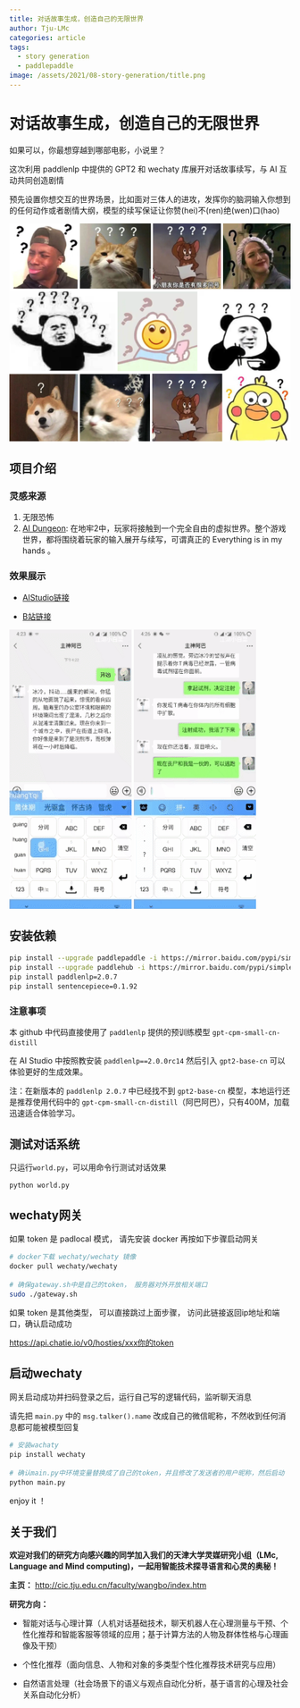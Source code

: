 ```yaml
---
title: 对话故事生成，创造自己的无限世界
author: Tju-LMc
categories: article
tags:
  - story generation
  - paddlepaddle
image: /assets/2021/08-story-generation/title.png
---
```


# 对话故事生成，创造自己的无限世界


如果可以，你最想穿越到哪部电影，小说里？

这次利用 paddlenlp 中提供的 GPT2 和 wechaty 库展开对话故事续写，与 AI 互动共同创造剧情

预先设置你想交互的世界场景，比如面对三体人的进攻，发挥你的脑洞输入你想到的任何动作或者剧情大纲，模型的续写保证让你赞(hei)不(ren)绝(wen)口(hao)

![问号](../assets/2021/08-story-generation/imgs_q.png)

## 项目介绍
### 灵感来源

1. 无限恐怖
2. [AI Dungeon](https://play.aidungeon.io/main/home): 在地牢2中，玩家将接触到一个完全自由的虚拟世界。整个游戏世界，都将围绕着玩家的输入展开与续写，可谓真正的 Everything is in my hands 。
### 效果展示

* [AIStudio链接](https://aistudio.baidu.com/aistudio/projectdetail/2235967)

* [B站链接](https://www.bilibili.com/video/BV1Kg411E7PH)

![动图1](../assets/2021/08-story-generation/img_1.gif) ![动图2](../assets/2021/08-story-generation/img_2.gif)

## 安装依赖

```sh
pip install --upgrade paddlepaddle -i https://mirror.baidu.com/pypi/simple
pip install --upgrade paddlehub -i https://mirror.baidu.com/pypi/simple
pip install paddlenlp=2.0.7
pip install sentencepiece=0.1.92
```

### 注意事项
本 github 中代码直接使用了 `paddlenlp` 提供的预训练模型 `gpt-cpm-small-cn-distill `

在 AI Studio 中按照教安装 `paddlenlp==2.0.0rc14` 然后引入  `gpt2-base-cn` 可以体验更好的生成效果。

注：在新版本的 `paddlenlp 2.0.7` 中已经找不到 `gpt2-base-cn` 模型，本地运行还是推荐使用代码中的 `gpt-cpm-small-cn-distill`（阿巴阿巴），只有400M，加载迅速适合体验学习。

## 测试对话系统

只运行`world.py`，可以用命令行测试对话效果



```sh
python world.py
```

## wechaty网关

如果 token 是 padlocal 模式， 请先安装 docker 再按如下步骤启动网关

```sh
# docker下载 wechaty/wechaty 镜像
docker pull wechaty/wechaty

# 确保gateway.sh中是自己的token， 服务器对外开放相关端口
sudo ./gateway.sh
```
如果 token 是其他类型， 可以直接跳过上面步骤， 访问此链接返回ip地址和端口，确认启动成功

https://api.chatie.io/v0/hosties/xxx你的token

## 启动wechaty

网关启动成功并扫码登录之后，运行自己写的逻辑代码，监听聊天消息

请先把 `main.py` 中的 `msg.talker().name` 改成自己的微信昵称，不然收到任何消息都可能被模型回复

```sh
# 安装wachaty
pip install wechaty

# 确认main.py中环境变量替换成了自己的token，并且修改了发送者的用户昵称，然后启动
python main.py
```

enjoy it ！

## 关于我们

**欢迎对我们的研究方向感兴趣的同学加入我们的天津大学灵媒研究小组（LMc, Language and Mind computing)，一起用智能技术探寻语言和心灵的奥秘！**

**主页：** http://cic.tju.edu.cn/faculty/wangbo/index.htm

**研究方向：**

+ 智能对话与心理计算（人机对话基础技术，聊天机器人在心理测量与干预、个性化推荐和智能客服等领域的应用；基于计算方法的人物及群体性格与心理画像及干预）

+ 个性化推荐（面向信息、人物和对象的多类型个性化推荐技术研究与应用）

+ 自然语言处理（社会场景下的语义与观点自动化分析，基于语言的心理及社会关系自动化分析）



